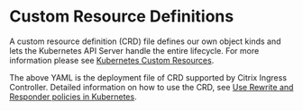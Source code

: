 # **Custom Resource Definitions**

A custom resource definition (CRD) file defines our own object kinds and lets the Kubernetes API Server handle the entire lifecycle. For more information please see [Kubernetes Custom Resources](https://kubernetes.io/docs/concepts/extend-kubernetes/api-extension/custom-resources/).

The above YAML is the deployment file of CRD supported by Citrix Ingress Controller. Detailed information on how to use the CRD, see [Use Rewrite and Responder policies in Kubernetes](../docs/crds/rewrite-responder.md).
